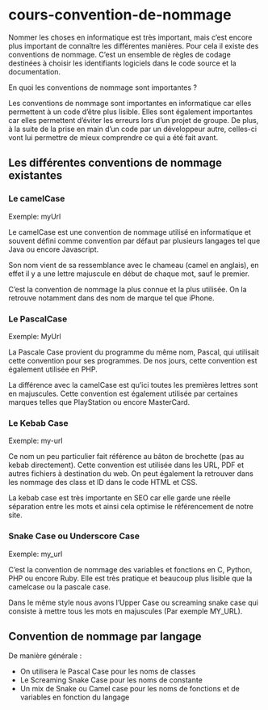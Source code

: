 # cours-convention-de-nommage

Nommer les choses en informatique est très important, mais c’est encore plus important de connaître les différentes manières. Pour cela il existe des conventions de nommage. C’est un ensemble de règles de codage destinées à choisir les identifiants logiciels dans le code source et la documentation.

En quoi les conventions de nommage sont importantes ?

Les conventions de nommage sont importantes en informatique car elles permettent à un code d’être plus lisible. Elles sont également importantes car elles permettent d’éviter les erreurs lors d’un projet de groupe. De plus, à la suite de la prise en main d’un code par un développeur autre, celles-ci vont lui permettre de mieux comprendre ce qui a été fait avant.

## Les différentes conventions de nommage existantes

### Le camelCase

Exemple: myUrl

Le camelCase est une convention de nommage utilisé en informatique et souvent défini comme convention par défaut par plusieurs langages tel que Java ou encore Javascript. 

Son nom vient de sa ressemblance avec le chameau (camel en anglais), en effet il y a une lettre majuscule en début de chaque mot, sauf le premier. 

C’est la convention de nommage la plus connue et la plus utilisée. On la retrouve notamment dans des nom de marque tel que iPhone.

### Le PascalCase

Exemple: MyUrl

La Pascale Case provient du programme du même nom, Pascal, qui utilisait cette convention pour ses programmes. De nos jours, cette convention est également utilisée en PHP.

La différence avec la camelCase est qu’ici toutes les premières lettres sont en majuscules. Cette convention est également utilisée par certaines marques telles que PlayStation ou encore MasterCard.

### Le Kebab Case

Exemple: my-url

Ce nom un peu particulier fait référence au bâton de brochette (pas au kebab directement). Cette convention est utilisée dans les URL, PDF et autres fichiers à destination du web. On peut également la retrouver dans les nommage des class et ID dans le code HTML et CSS.

La kebab case est très importante en SEO car elle garde une réelle séparation entre les mots et ainsi cela optimise le référencement de notre site.

### Snake Case ou Underscore Case
Exemple: my_url

C’est la convention de nommage des variables et fonctions en C, Python, PHP ou encore Ruby. Elle est très pratique et beaucoup plus lisible que la camelcase ou la pascale case.

Dans le même style nous avons l’Upper Case ou screaming snake case qui consiste à mettre tous les mots en majuscules (Par exemple MY_URL).

## Convention de nommage par langage

De manière générale :

- On utilisera le Pascal Case pour les noms de classes
- Le Screaming Snake Case pour les noms de constante
- Un mix de Snake ou Camel case pour les noms de fonctions et de variables en fonction du langage
